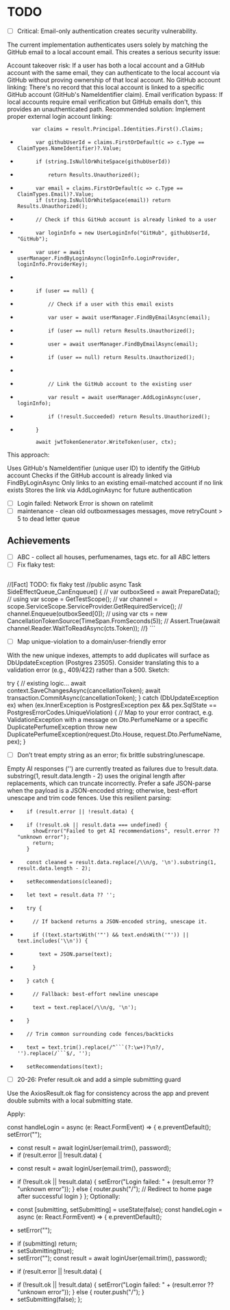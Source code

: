 ﻿# TODO
- [ ] Critical: Email-only authentication creates security vulnerability.

The current implementation authenticates users solely by matching the GitHub email to a local account email. This creates a serious security issue:

Account takeover risk: If a user has both a local account and a GitHub account with the same email, they can authenticate to the local account via GitHub without proving ownership of that local account.
No GitHub account linking: There's no record that this local account is linked to a specific GitHub account (GitHub's NameIdentifier claim).
Email verification bypass: If local accounts require email verification but GitHub emails don't, this provides an unauthenticated path.
Recommended solution: Implement proper external login account linking:

 			var claims = result.Principal.Identities.First().Claims;

+			var githubUserId = claims.FirstOrDefault(c => c.Type == ClaimTypes.NameIdentifier)?.Value;
+			if (string.IsNullOrWhiteSpace(githubUserId))
+				return Results.Unauthorized();
+
 			var email = claims.FirstOrDefault(c => c.Type == ClaimTypes.Email)?.Value;
 			if (string.IsNullOrWhiteSpace(email)) return Results.Unauthorized();

+			// Check if this GitHub account is already linked to a user
+			var loginInfo = new UserLoginInfo("GitHub", githubUserId, "GitHub");
+			var user = await userManager.FindByLoginAsync(loginInfo.LoginProvider, loginInfo.ProviderKey);
+			
+			if (user == null) {
+				// Check if a user with this email exists
-				var user = await userManager.FindByEmailAsync(email);
-				if (user == null) return Results.Unauthorized();
+				user = await userManager.FindByEmailAsync(email);
+				if (user == null) return Results.Unauthorized();
+				
+				// Link the GitHub account to the existing user
+				var result = await userManager.AddLoginAsync(user, loginInfo);
+				if (!result.Succeeded) return Results.Unauthorized();
+			}

 			await jwtTokenGenerator.WriteToken(user, ctx);
This approach:

Uses GitHub's NameIdentifier (unique user ID) to identify the GitHub account
Checks if the GitHub account is already linked via FindByLoginAsync
Only links to an existing email-matched account if no link exists
Stores the link via AddLoginAsync for future authentication
- [ ] Login failed: Network Error is shown on ratelimit
- [ ] maintenance - clean old outboxmessages messages, move retryCount > 5 to dead letter queue

## Achievements

- [ ] ABC - collect all houses, perfumenames, tags etc. for all ABC letters
- [ ] Fix flaky test:
   ```csharp
 //[Fact] TODO: fix flaky test
	//public async Task SideEffectQueue_CanEnqueue() {
	//	var outboxSeed = await PrepareData();
	//	using var scope = GetTestScope();
	//	var channel = scope.ServiceScope.ServiceProvider.GetRequiredService<ISideEffectQueue>();
	//	channel.Enqueue(outboxSeed[0]);
	//	using var cts = new CancellationTokenSource(TimeSpan.FromSeconds(5));
	//	Assert.True(await channel.Reader.WaitToReadAsync(cts.Token));
	//}
    ```
- [ ] Map unique-violation to a domain/user-friendly error

With the new unique indexes, attempts to add duplicates will surface as DbUpdateException (Postgres 23505). Consider translating this to a validation error (e.g., 409/422) rather than a 500. Sketch:

try {
    // existing logic...
    await context.SaveChangesAsync(cancellationToken);
    await transaction.CommitAsync(cancellationToken);
} catch (DbUpdateException ex) when (ex.InnerException is PostgresException pex && pex.SqlState == PostgresErrorCodes.UniqueViolation) {
    // Map to your error contract, e.g. ValidationException with a message on Dto.PerfumeName or a specific DuplicatePerfumeException
    throw new DuplicatePerfumeException(request.Dto.House, request.Dto.PerfumeName, pex);
} 

- [ ] Don’t treat empty string as an error; fix brittle substring/unescape.

Empty AI responses ('') are currently treated as failures due to !result.data.
substring(1, result.data.length - 2) uses the original length after replacements, which can truncate incorrectly.
Prefer a safe JSON-parse when the payload is a JSON-encoded string; otherwise, best-effort unescape and trim code fences.
Use this resilient parsing:

-        if (result.error || !result.data) {
+        if (!result.ok || result.data === undefined) {
           showError("Failed to get AI recommendations", result.error ?? "unknown error");
           return;
         }
-        const cleaned = result.data.replace(/\\n/g, '\n').substring(1, result.data.length - 2);
-        setRecommendations(cleaned);
+        let text = result.data ?? '';
+        try {
+          // If backend returns a JSON-encoded string, unescape it.
+          if ((text.startsWith('"') && text.endsWith('"')) || text.includes('\\n')) {
+            text = JSON.parse(text);
+          }
+        } catch {
+          // Fallback: best-effort newline unescape
+          text = text.replace(/\\n/g, '\n');
+        }
+        // Trim common surrounding code fences/backticks
+        text = text.trim().replace(/^```(?:\w+)?\n?/, '').replace(/```$/, '');
+        setRecommendations(text);


- [ ] 20-26: Prefer result.ok and add a simple submitting guard

Use the AxiosResult.ok flag for consistency across the app and prevent double submits with a local submitting state.

Apply:

   const handleLogin = async (e: React.FormEvent) => {
     e.preventDefault();
     setError("");
-    const result = await loginUser(email.trim(), password);
-    if (result.error || !result.data) {
+    const result = await loginUser(email.trim(), password);
+    if (!result.ok || !result.data) {
       setError("Login failed: " + (result.error ?? "unknown error"));
     } else {
       router.push("/"); // Redirect to home page after successful login
     }
   };
Optionally:

+  const [submitting, setSubmitting] = useState(false);
   const handleLogin = async (e: React.FormEvent) => {
     e.preventDefault();
-    setError("");
+    if (submitting) return;
+    setSubmitting(true);
+    setError("");
     const result = await loginUser(email.trim(), password);
-    if (result.error || !result.data) {
+    if (!result.ok || !result.data) {
       setError("Login failed: " + (result.error ?? "unknown error"));
     } else {
       router.push("/");
     }
+    setSubmitting(false);
   };